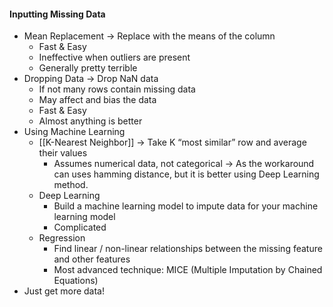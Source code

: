 #### Inputting Missing Data
- Mean Replacement → Replace with the means of the column
	- Fast & Easy
	- Ineffective when outliers are present
	- Generally pretty terrible
- Dropping Data → Drop NaN data
	- If not many rows contain missing data
	- May affect and bias the data
	- Fast & Easy
	- Almost anything is better
- Using Machine Learning
	- [[K-Nearest Neighbor]] → Take K “most similar” row and average their values
		- Assumes numerical data, not categorical → As the workaround can uses hamming distance, but it is better using Deep Learning method.
	- Deep Learning
		- Build a machine learning model to impute data for your machine learning model
		- Complicated
	- Regression
		- Find linear / non-linear relationships between the missing feature and other features
		- Most advanced technique: MICE (Multiple Imputation by Chained Equations)
- Just get more data!
